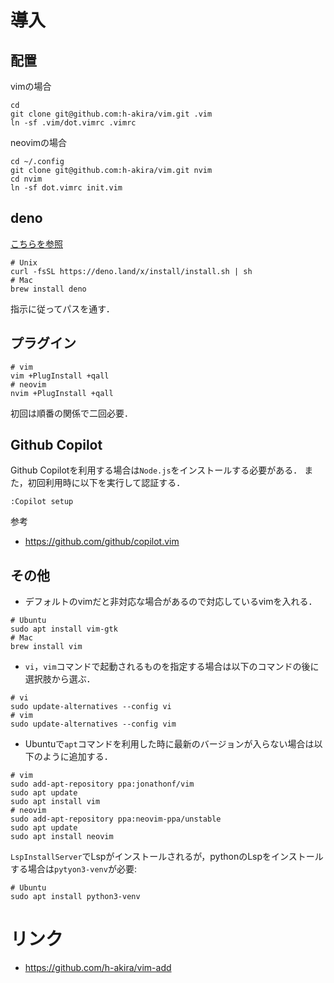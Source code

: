 # 導入
## 配置
vimの場合
```
cd
git clone git@github.com:h-akira/vim.git .vim
ln -sf .vim/dot.vimrc .vimrc
```
neovimの場合
```
cd ~/.config
git clone git@github.com:h-akira/vim.git nvim
cd nvim
ln -sf dot.vimrc init.vim
```

## deno
[こちらを参照](https://yoshixmk.github.io/deno-manual-ja/getting_started/installation.html)
```
# Unix
curl -fsSL https://deno.land/x/install/install.sh | sh
# Mac
brew install deno
```
指示に従ってパスを通す．

## プラグイン
```
# vim
vim +PlugInstall +qall
# neovim
nvim +PlugInstall +qall
```
初回は順番の関係で二回必要．
## Github Copilot
Github Copilotを利用する場合は`Node.js`をインストールする必要がある．
また，初回利用時に以下を実行して認証する．
```
:Copilot setup
```
参考
- https://github.com/github/copilot.vim
## その他
- デフォルトのvimだと非対応な場合があるので対応しているvimを入れる．
```
# Ubuntu
sudo apt install vim-gtk
# Mac
brew install vim
```
- `vi`，`vim`コマンドで起動されるものを指定する場合は以下のコマンドの後に選択肢から選ぶ．
```
# vi
sudo update-alternatives --config vi
# vim
sudo update-alternatives --config vim
```
- Ubuntuで`apt`コマンドを利用した時に最新のバージョンが入らない場合は以下のように追加する．
```
# vim
sudo add-apt-repository ppa:jonathonf/vim
sudo apt update
sudo apt install vim
# neovim
sudo add-apt-repository ppa:neovim-ppa/unstable
sudo apt update
sudo apt install neovim
```
`LspInstallServer`でLspがインストールされるが，pythonのLspをインストールする場合は`pytyon3-venv`が必要:
```
# Ubuntu
sudo apt install python3-venv
```
# リンク
- https://github.com/h-akira/vim-add
